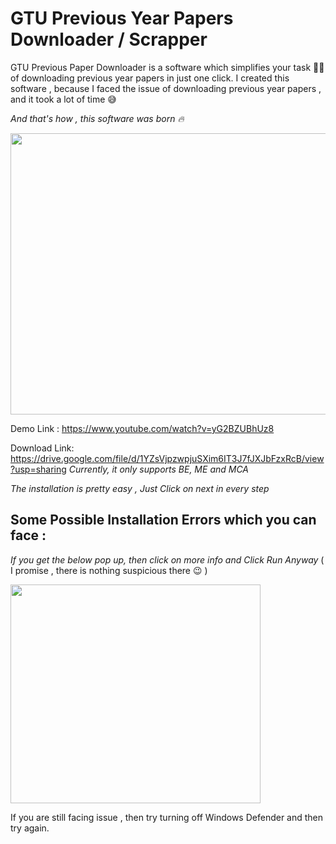 # GTU Previous Year Papers Downloader / Scrapper

<p>GTU Previous Paper Downloader is a software which simplifies your task 👨‍💻 of downloading previous year papers in just one click.
  I created this software , because I faced the issue of downloading previous year papers , and it took a lot of time 😅<p>
<p> </p>

*And that's how , this software was born 🔥*

<img src="https://user-images.githubusercontent.com/28820868/173666199-f5b74e4d-c628-4b0c-8dd0-9fa3eccce76c.jpeg" width="1000" height="450" />

Demo Link : https://www.youtube.com/watch?v=yG2BZUBhUz8

Download Link: https://drive.google.com/file/d/1YZsVjpzwpjuSXim6IT3J7fJXJbFzxRcB/view?usp=sharing
_Currently, it only supports BE, ME and MCA_

_The installation is pretty easy , Just Click on next in every step_

## Some Possible Installation Errors which you can face : 
_If you get the below pop up, then click on more info and Click Run Anyway_ ( I promise , there is nothing suspicious there 😉 )

<img src="https://user-images.githubusercontent.com/28820868/173670932-b586dae5-4e0a-4b76-b323-0aa9e8e69f41.png" width="400" height="350" />

If you are still facing issue , then try turning off Windows Defender and then try again.


